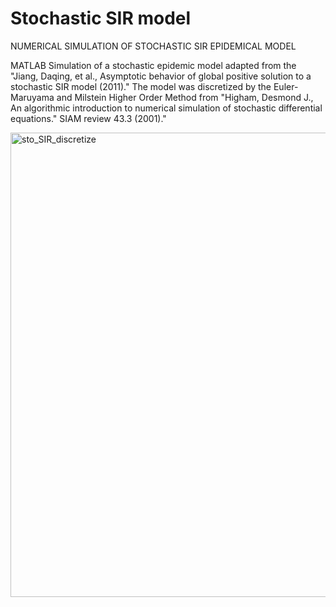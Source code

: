 # Stochastic SIR model
NUMERICAL SIMULATION OF STOCHASTIC SIR EPIDEMICAL MODEL

MATLAB Simulation of a stochastic epidemic model adapted from the "Jiang, Daqing, et al., Asymptotic behavior of global positive solution to a stochastic SIR model (2011)." The model was discretized by the Euler-Maruyama and Milstein Higher Order Method from "Higham, Desmond J., An algorithmic introduction to numerical simulation of stochastic differential equations." SIAM review 43.3 (2001)."


<img width="743" alt="sto_SIR_discretize" src="https://user-images.githubusercontent.com/92954583/167174101-9d3bd267-39e9-47ce-af70-f0c2e7710464.png">


